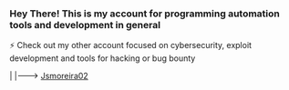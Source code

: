 ### Hey There! This is my account for programming automation tools and development in general

⚡ Check out my other account focused on cybersecurity, exploit development and tools for hacking or bug bounty

|
|---> [Jsmoreira02](https://github.com/Jsmoreira02)
<!--
**JMoreira2Dev/JMoreira2Dev** is a ✨ _special_ ✨ repository because its `README.md` (this file) appears on your GitHub profile.

Here are some ideas to get you started:

- 🔭 I’m currently working on ...
- 🌱 I’m currently learning ...
- 👯 I’m looking to collaborate on ...
- 🤔 I’m looking for help with ...
- 💬 Ask me about ...
- 📫 How to reach me: ...
- 😄 Pronouns: ...
- ⚡ Fun fact: ...
-->

